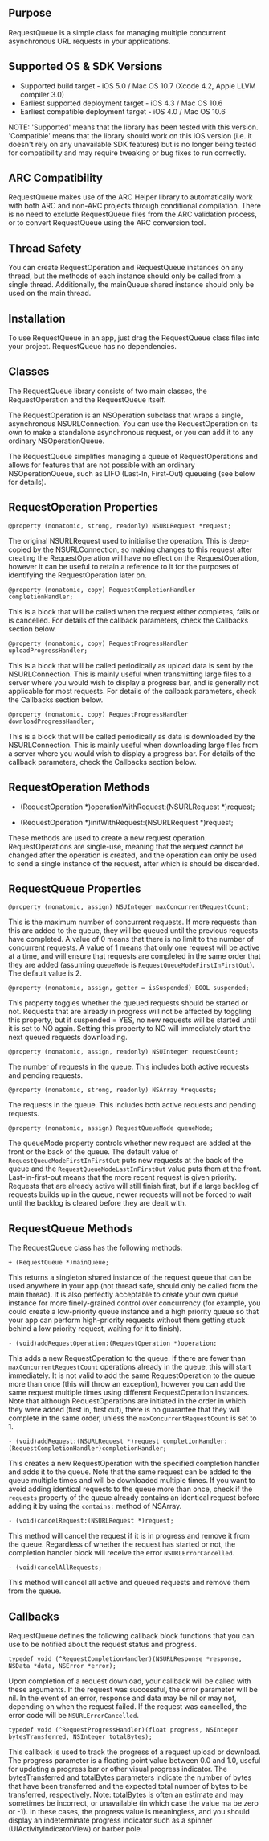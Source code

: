 Purpose
--------------

RequestQueue is a simple class for managing multiple concurrent asynchronous URL requests in your applications.


Supported OS & SDK Versions
-----------------------------

* Supported build target - iOS 5.0 / Mac OS 10.7 (Xcode 4.2, Apple LLVM compiler 3.0)
* Earliest supported deployment target - iOS 4.3 / Mac OS 10.6
* Earliest compatible deployment target - iOS 4.0 / Mac OS 10.6

NOTE: 'Supported' means that the library has been tested with this version. 'Compatible' means that the library should work on this iOS version (i.e. it doesn't rely on any unavailable SDK features) but is no longer being tested for compatibility and may require tweaking or bug fixes to run correctly.


ARC Compatibility
------------------

RequestQueue makes use of the ARC Helper library to automatically work with both ARC and non-ARC projects through conditional compilation. There is no need to exclude RequestQueue files from the ARC validation process, or to convert RequestQueue using the ARC conversion tool.


Thread Safety
--------------

You can create RequestOperation and RequestQueue instances on any thread, but the methods of each instance should only be called from a single thread. Additionally, the mainQueue shared instance should only be used on the main thread.


Installation
--------------

To use RequestQueue in an app, just drag the RequestQueue class files into your project. RequestQueue has no dependencies.


Classes
-----------

The RequestQueue library consists of two main classes, the RequestOperation and the RequestQueue itself.

The RequestOperation is an NSOperation subclass that wraps a single, asynchronous NSURLConnection. You can use the RequestOperation on its own to make a standalone asynchronous request, or you can add it to any ordinary NSOperationQueue.

The RequestQueue simplifies managing a queue of RequestOperations and allows for features that are not possible with an ordinary NSOperationQueue, such as LIFO (Last-In, First-Out) queueing (see below for details).


RequestOperation Properties
----------------------------

    @property (nonatomic, strong, readonly) NSURLRequest *request;

The original NSURLRequest used to initialise the operation. This is deep-copied by the NSURLConnection, so making changes to this request after creating the RequestOperation will have no effect on the RequestOperation, however it can be useful to retain a reference to it for the purposes of identifying the RequestOperation later on.

    @property (nonatomic, copy) RequestCompletionHandler completionHandler;
    
This is a block that will be called when the request either completes, fails or is cancelled. For details of the callback parameters, check the Callbacks section below.
    
    @property (nonatomic, copy) RequestProgressHandler uploadProgressHandler;
    
This is a block that will be called periodically as upload data is sent by the NSURLConnection. This is mainly useful when transmitting large files to a server where you would wish to display a progress bar, and is generally not applicable for most requests. For details of the callback parameters, check the Callbacks section below.
    
    @property (nonatomic, copy) RequestProgressHandler downloadProgressHandler;
    
This is a block that will be called periodically as data is downloaded by the NSURLConnection. This is mainly useful when downloading large files from a server where you would wish to display a progress bar. For details of the callback parameters, check the Callbacks section below.


RequestOperation Methods
----------------------------

+ (RequestOperation *)operationWithRequest:(NSURLRequest *)request;
- (RequestOperation *)initWithRequest:(NSURLRequest *)request;

These methods are used to create a new request operation. RequestOperations are single-use, meaning that the request cannot be changed after the operation is created, and the operation can only be used to send a single instance of the request, after which is should be discarded.


RequestQueue Properties
-------------------------

	@property (nonatomic, assign) NSUInteger maxConcurrentRequestCount;
	
This is the maximum number of concurrent requests. If more requests than this are added to the queue, they will be queued until the previous requests have completed. A value of 0 means that there is no limit to the number of concurrent requests. A value of 1 means that only one request will be active at a time, and will ensure that requests are completed in the same order that they are added (assuming `queueMode` is `RequestQueueModeFirstInFirstOut`). The default value is 2.
	
	@property (nonatomic, assign, getter = isSuspended) BOOL suspended;
	
This property toggles whether the queued requests should be started or not. Requests that are already in progress will not be affected by toggling this property, but if suspended = YES, no new requests will be started until it is set to NO again. Setting this property to NO will immediately start the next queued requests downloading.
	
	@property (nonatomic, assign, readonly) NSUInteger requestCount;
	
The number of requests in the queue. This includes both active requests and pending requests.
	
	@property (nonatomic, strong, readonly) NSArray *requests;

The requests in the queue. This includes both active requests and pending requests.

    @property (nonatomic, assign) RequestQueueMode queueMode;
    
The queueMode property controls whether new request are added at the front or the back of the queue. The default value of `RequestQueueModeFirstInFirstOut` puts new requests at the back of the queue and the `RequestQueueModeLastInFirstOut` value puts them at the front. Last-in-first-out means that the more recent request is given priority. Requests that are already active will still finish first, but if a large backlog of requests builds up in the queue, newer requests will not be forced to wait until the backlog is cleared before they are dealt with.


RequestQueue Methods
----------------------

The RequestQueue class has the following methods:

	+ (RequestQueue *)mainQueue;
	
This returns a singleton shared instance of the request queue that can be used anywhere in your app (not thread safe, should only be called from the main thread). It is also perfectly acceptable to create your own queue instance for more finely-grained control over concurrency (for example, you could create a low-priority queue instance and a high priority queue so that your app can perform high-priority requests without them getting stuck behind a low priority request, waiting for it to finish).

	- (void)addRequestOperation:(RequestOperation *)operation;
	
This adds a new RequestOperation to the queue. If there are fewer than `maxConcurrentRequestCount` operations already in the queue, this will start immediately. It is not valid to add the same RequestOperation to the queue more than once (this will throw an exception), however you can add the same request multiple times using different RequestOperation instances. Note that although RequestOperations are initiated in the order in which they were added (first in, first out), there is no guarantee that they will complete in the same order, unless the `maxConcurrentRequestCount` is set to 1.
	
	- (void)addRequest:(NSURLRequest *)request completionHandler:(RequestCompletionHandler)completionHandler;
	
This creates a new RequestOperation with the specified completion handler and adds it to the queue. Note that the same request can be added to the queue multiple times and will be downloaded multiple times. If you want to avoid adding identical requests to the queue more than once, check if the `requests` property of the queue already contains an identical request before adding it by using the `contains:` method of NSArray.
	
	- (void)cancelRequest:(NSURLRequest *)request;
	
This method will cancel the request if it is in progress and remove it from the queue. Regardless of whether the request has started or not, the completion handler block will receive the error `NSURLErrorCancelled`.
	
	- (void)cancelAllRequests;
	
This method will cancel all active and queued requests and remove them from the queue.
	

Callbacks
------------

RequestQueue defines the following callback block functions that you can use to be notified about the request status and progress.

	typedef void (^RequestCompletionHandler)(NSURLResponse *response, NSData *data, NSError *error);

Upon completion of a request download, your callback will be called with these arguments. If the request was successful, the error parameter will be nil. In the event of an error, response and data may be nil or may not, depending on when the request failed. If the request was cancelled, the error code will be `NSURLErrorCancelled`.

    typedef void (^RequestProgressHandler)(float progress, NSInteger bytesTransferred, NSInteger totalBytes);
    
This callback is used to track the progress of a request upload or download. The progress parameter is a floating point value between 0.0 and 1.0, useful for updating a progress bar or other visual progress indicator. The bytesTransferred and totalBytes parameters indicate the number of bytes that have been transferred and the expected total number of bytes to be transferred, respectively. Note: totalBytes is often an estimate and may sometimes be incorrect, or unavailable (in which case the value ma be zero or -1). In these cases, the progress value is meaningless, and you should display an indeterminate progress indicator such as a spinner (UIActivityIndicatorView) or barber pole.